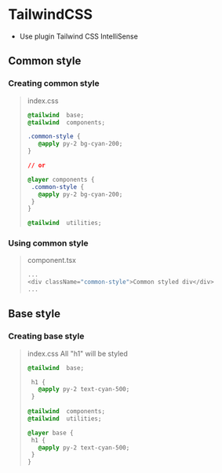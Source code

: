 # TailwindCSS

- Use plugin Tailwind CSS IntelliSense 

## Common style
### Creating common style
>index.css
>```css
>@tailwind  base;
>@tailwind  components;
>
>.common-style {
>    @apply py-2 bg-cyan-200;
>}
>
>// or
>
>@layer components {
>  .common-style {
>    @apply py-2 bg-cyan-200;
>  }
>}
>
>@tailwind  utilities;
>```
### Using common style
>component.tsx
>```typescript
>...
><div className="common-style">Common styled div</div>
>...
>```

## Base style
### Creating base style
>index.css
>All "h1" will be styled
>```css
>@tailwind  base;
>
>  h1 {
>    @apply py-2 text-cyan-500;
>  }
>  
>@tailwind  components;
>@tailwind  utilities;
> 
>@layer base {
>  h1 {
>    @apply py-2 text-cyan-500;
>  }
>}
>```
